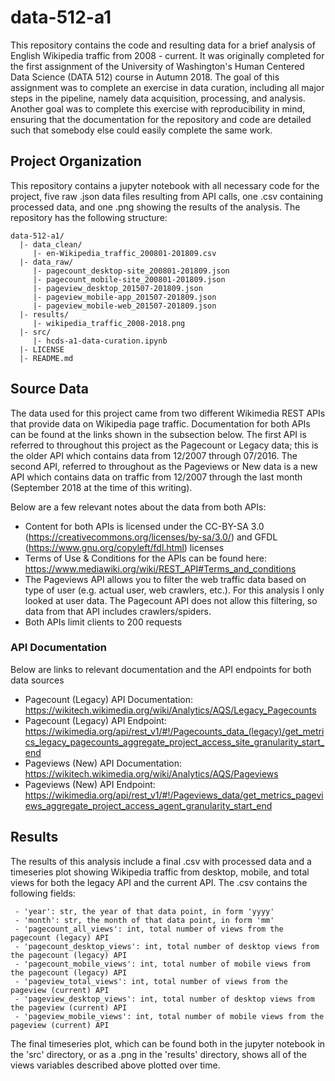 # data-512-a1

This repository contains the code and resulting data for a brief analysis of English Wikipedia traffic from 2008 - current. It was originally completed for the first assignment of the University of Washington's Human Centered Data Science (DATA 512) course in Autumn 2018. The goal of this assignment was to complete an exercise in data curation, including all major steps in the pipeline, namely data acquisition, processing, and analysis. Another goal was to complete this exercise with reproducibility in mind, ensuring that the documentation for the repository and code are detailed such that somebody else could easily complete the same work.

## Project Organization
This repository contains a jupyter notebook with all necessary code for the project, five raw .json data files resulting from API calls, one .csv containing processed data, and one .png showing the results of the analysis. The repository has the following structure: 

```
data-512-a1/
  |- data_clean/
     |- en-Wikipedia_traffic_200801-201809.csv
  |- data_raw/
     |- pagecount_desktop-site_200801-201809.json
     |- pagecount_mobile-site_200801-201809.json
     |- pageview_desktop_201507-201809.json
     |- pageview_mobile-app_201507-201809.json
     |- pageview_mobile-web_201507-201809.json
  |- results/
     |- wikipedia_traffic_2008-2018.png
  |- src/
     |- hcds-a1-data-curation.ipynb
  |- LICENSE
  |- README.md
```

## Source Data
The data used for this project came from two different Wikimedia REST APIs that provide data on Wikipedia page traffic. Documentation for both APIs can be found at the links shown in the subsection below. The first API is referred to throughout this project as the Pagecount or Legacy data; this is the older API which contains data from 12/2007 through 07/2016. The second API, referred to throughout as the Pageviews or New data is a new API which contains data on traffic from 12/2007 through the last month (September 2018 at the time of this writing).

Below are a few relevant notes about the data from both APIs:

 - Content for both APIs is licensed under the CC-BY-SA 3.0 (https://creativecommons.org/licenses/by-sa/3.0/) and GFDL (https://www.gnu.org/copyleft/fdl.html) licenses
 - Terms of Use & Conditions for the APIs can be found here: https://www.mediawiki.org/wiki/REST_API#Terms_and_conditions
 - The Pageviews API allows you to filter the web traffic data based on type of user (e.g. actual user, web crawlers, etc.). For this analysis I only looked at user data. The Pagecount API does not allow this filtering, so data from that API includes crawlers/spiders.
 - Both APIs limit clients to 200 requests

### API Documentation
Below are links to relevant documentation and the API endpoints for both data sources

 - Pagecount (Legacy) API Documentation: https://wikitech.wikimedia.org/wiki/Analytics/AQS/Legacy_Pagecounts
 - Pagecount (Legacy) API Endpoint: https://wikimedia.org/api/rest_v1/#!/Pagecounts_data_(legacy)/get_metrics_legacy_pagecounts_aggregate_project_access_site_granularity_start_end
 - Pageviews (New) API Documentation: https://wikitech.wikimedia.org/wiki/Analytics/AQS/Pageviews
 - Pageviews (New) API Endpoint: https://wikimedia.org/api/rest_v1/#!/Pageviews_data/get_metrics_pageviews_aggregate_project_access_agent_granularity_start_end

## Results
The results of this analysis include a final .csv with processed data and a timeseries plot showing Wikipedia traffic from desktop, mobile, and total views for both the legacy API and the current API. The .csv contains the following fields:

```
 - 'year': str, the year of that data point, in form 'yyyy'
 - 'month': str, the month of that data point, in form 'mm'
 - 'pagecount_all_views': int, total number of views from the pagecount (legacy) API
 - 'pagecount_desktop_views': int, total number of desktop views from the pagecount (legacy) API
 - 'pagecount_mobile_views': int, total number of mobile views from the pagecount (legacy) API
 - 'pageview_total_views': int, total number of views from the pageview (current) API
 - 'pageview_desktop_views': int, total number of desktop views from the pageview (current) API
 - 'pageview_mobile_views': int, total number of mobile views from the pageview (current) API
```
The final timeseries plot, which can be found both in the jupyter notebook in the 'src' directory, or as a .png in the 'results' directory, shows all of the views variables described above plotted over time. 
